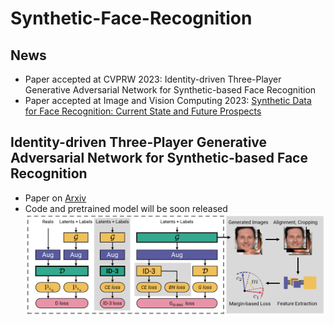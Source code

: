 # Synthetic-Face-Recognition

## News
- Paper accepted at CVPRW 2023: Identity-driven Three-Player Generative Adversarial Network for Synthetic-based Face Recognition
- Paper accepted at Image and Vision Computing 2023: [Synthetic Data for Face Recognition: Current State and Future Prospects
](https://arxiv.org/abs/2305.01021)
 


## Identity-driven Three-Player Generative Adversarial Network for Synthetic-based Face Recognition 

- Paper on [Arxiv](https://arxiv.org/abs/2305.00358)
- Code and pretrained model will be soon released
![Identity-driven Three-Player Generative Adversarial Network for Synthetic-based Face Recognition](images/overview_IDnet.png)

